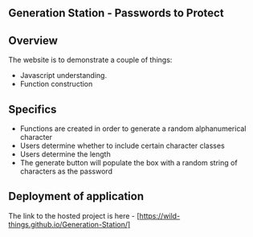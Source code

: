 ## Generation Station - Passwords to Protect

## Overview
The website is to demonstrate a couple of things:
  * Javascript understanding.
  * Function construction



## Specifics

  * Functions are created in order to generate a random alphanumerical character
  * Users determine whether to include certain character classes
  * Users determine the length
  * The generate button will populate the box with a random string of characters as the password





## Deployment of application
The link to the hosted project is here - [https://wild-things.github.io/Generation-Station/]

